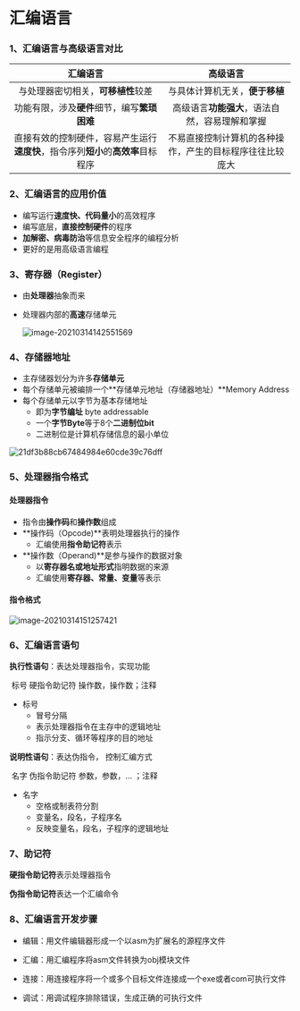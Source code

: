 # 汇编语言

### 1、汇编语言与高级语言对比

|                           汇编语言                           |                         高级语言                         |
| :----------------------------------------------------------: | :------------------------------------------------------: |
|              与处理器密切相关，**可移植性**较差              |              与具体计算机无关，**便于移植**              |
|         功能有限，涉及**硬件**细节，编写**繁琐困难**         |      高级语言**功能强大**，语法自然，容易理解和掌握      |
| 直接有效的控制硬件，容易产生运行**速度快**，指令序列**短小**的**高效率**目标程序 | 不易直接控制计算机的各种操作，产生的目标程序往往比较庞大 |

### 2、汇编语言的应用价值

- 编写运行**速度快、代码量小**的高效程序
- 编写底层，**直接控制硬件**的程序
- **加解密、病毒防治**等信息安全程序的编程分析
- 更好的是用高级语言编程



### 3、寄存器（Register）

- 由**处理器**抽象而来

- 处理器内部的**高速**存储单元

  ![image-20210314142551569](G:\其他\Typora\images\image-20210314142551569.png)

### 4、存储器地址

- 主存储器划分为许多**存储单元**
- 每个存储单元被编排一个**存储单元地址（存储器地址）**Memory Address
- 每个存储单元以字节为基本存储地址
  - 即为**字节编址** byte addressable
  - 一个**字节Byte**等于8个**二进制位bit**
  - 二进制位是计算机存储信息的最小单位

![21df3b88cb67484984e60cde39c76dff](G:\其他\Typora\images\21df3b88cb67484984e60cde39c76dff.png)



### 5、处理器指令格式

#### 处理器指令

- 指令由**操作码**和**操作数**组成
- **操作码（Opcode)**表明处理器执行的操作
  - 汇编使用**指令助记符**表示
- **操作数（Operand)**是参与操作的数据对象
  - 以**寄存器名或地址形式**指明数据的来源
  - 汇编使用**寄存器、常量、变量**等表示

#### 指令格式

![image-20210314151257421](G:\其他\Typora\images\image-20210314151257421.png)



### 6、汇编语言语句

**执行性语句**：表达处理器指令，实现功能

​	标号	硬指令助记符	操作数，操作数；注释

- 标号	
  - 冒号分隔
  - 表示处理器指令在主存中的逻辑地址
  - 指示分支、循环等程序的目的地址	

**说明性语句**：表达伪指令， 控制汇编方式

​	名字	伪指令助记符	参数，参数，...	；注释

- 名字
  - 空格或制表符分割
  - 变量名，段名，子程序名
  - 反映变量名，段名，子程序的逻辑地址

### 7、助记符

**硬指令助记符**表示处理器指令

**伪指令助记符**表达一个汇编命令



### 8、汇编语言开发步骤

- 编辑：用文件编辑器形成一个以asm为扩展名的源程序文件

- 汇编：用汇编程序将asm文件转换为obj模块文件
- 连接：用连接程序将一个或多个目标文件连接成一个exe或者com可执行文件
- 调试：用调试程序排除错误，生成正确的可执行文件